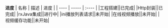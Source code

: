 **进度**
| 名称        | 描述   |  进度  |
| ----   | -----  | :----  | 
|工程搭建||已完成|
|Http封装||已完成|
|rxJava集成||进行中|
|ini播放列表请求||未开始|
|在线视频播放||未开始|
|视频缓存功能||未开始|
